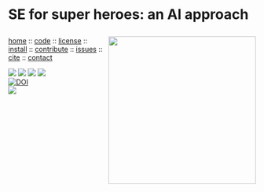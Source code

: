 <a class=sehero name=top> <h1> SE for super heroes: an AI approach
</h1> <img align=right width=300
src="https://cdn.pixabay.com/photo/2019/08/01/21/40/spiderman-4378357_1280.png"> <p> <a
href="https://github.com/sehero/lua/blob/master/README.md">home</a> :: <a
href="https://github.com/sehero/lua">code</a> :: <a
href="https://github.com/sehero/lua/blob/master/LICENSE">license</a> :: <a
href="https://github.com/sehero/lua/blob/master/INSTALL.md#top">install</a> :: <a
href="https://github.com/sehero/lua/blob/master/CODE_OF_CONDUCT.md#top">contribute</a> :: <a
href="https://github.com/sehero/lua/issues">issues</a> :: <a
href="https://github.com/sehero/lua/blob/master/CITATION.md#top">cite</a> :: <a
href="https://github.com/sehero/lua/blob/master/CONTACT.md#top">contact</a> </p><p> 
<img src="https://img.shields.io/badge/license-mit-red">   
<img src="https://img.shields.io/badge/language-lua-orange">    
<img src="https://img.shields.io/badge/purpose-ai,se-blueviolet">  
<img src="https://img.shields.io/badge/platform-mac,*nux-informational"><br>
<a href="https://zenodo.org/badge/latestdoi/263210595"><img src="https://zenodo.org/badge/263210595.svg" alt="DOI"></a><br>
<img src="https://travis-ci.org/sehero/src.svg?branch=master"><br>  
</p>

